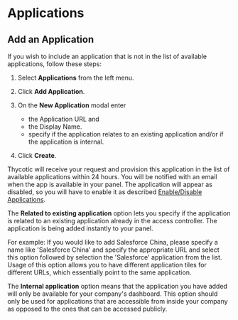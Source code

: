 [title]: # (Applications)
[tags]: # (thycotic access control)
[priority]: # (3)
# Applications

## Add an Application

If you wish to include an application that is not in the list of available applications, follow these steps:

1. Select __Applications__ from the left menu.
1. Click __Add Application__. 
1. On the __New Application__ modal enter

   * the Application URL and
   * the Display Name.
   * specify if the application relates to an existing application and/or if the application is internal.
1. Click __Create__.

Thycotic will receive your request and provision this application in the list of available applications within 24 hours. You will be notified with an email when the app is available in your panel. The application will appear as disabled, so you will have to enable it as described [Enable/Disable Applications](enable-app.md).

The __Related to existing application__ option lets you specify if the application is related to an existing application already in the access controller. The application is being added instantly to your panel.

For example: If you would like to add Salesforce China, please specify a name like 'Salesforce China' and specify the appropriate URL and select this option followed by selection the 'Salesforce' application from the list. Usage of this option allows you to have different application tiles for different URLs, which essentially point to the same application.

The __Internal application__ option means that the application you have added will only be available for your company's dashboard. This option should only be used for applications that are accessible from inside your company as opposed to the ones that can be accessed publicly.
